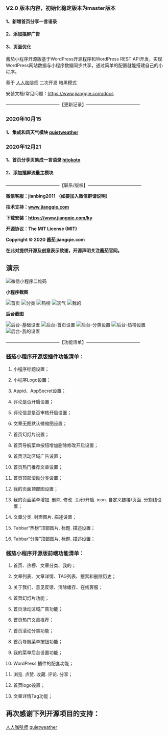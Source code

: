 ### V2.0 版本内容，初始化稳定版本为master版本
#### 1、新增首页分享一言语录
#### 2、添加插屏广告
#### 3、页面优化


酱茄小程序开源版基于WordPress开源程序和WordPress REST API开发，实现WordPress网站数据与小程序数据同步共享，通过简单的配置就能搭建自己的小程序。

基于 [人人咖啡师](https://github.com/longwenjunjie/jiangqie_kafei) 二次开发  暗黑模式


安装文档/常见问题：https://www.jiangqie.com/docs


————————————【更新记录】————————————
### 2020年10月15
#### 1、集成和风天气模块 [quietweather](https://github.com/myvin/quietweather)     

### 2020年12月21
#### 1、首页分享页集成一言语录 [hitokoto](https://hitokoto.cn/)
#### 2、添加插屏流量主模块                  
            


————————————【联系/版权】————————————

**微信客服：jianbing2011 （如要加入微信群请说明）**

**技术支持：www.jiangqie.com**

**下载安装：https://www.jiangqie.com/ky**

**开源协议：The MIT License (MIT)**

**Copyright © 2020 酱茄 jiangqie.com**

**在此对提供开源及创意表示致谢，开源声明关注酱茄官网。**


## 演示

![微信小程序二维码](https://github.com/imaxwellCN/jiangqie_kafei_maxwell/blob/master/screenshot/code.png) 


**小程序截图**

![首页](https://github.com/imaxwellCN/jiangqie_kafei_maxwell/blob/master/screenshot/Home.png)
![分类](https://github.com/imaxwellCN/jiangqie_kafei_maxwell/blob/master/screenshot/Type.png)
![热榜](https://github.com/imaxwellCN/jiangqie_kafei_maxwell/blob/master/screenshot/Hot.png)
![天气](https://github.com/imaxwellCN/jiangqie_kafei_maxwell/blob/master/screenshot/Weather.png)
![我的](https://github.com/imaxwellCN/jiangqie_kafei_maxwell/blob/master/screenshot/My.png)

**后台截图**

![后台-基础设置](https://github.com/imaxwellCN/jiangqie_kafei_maxwell/blob/master/screenshot/%E5%90%8E%E5%8F%B0-%E5%9F%BA%E7%A1%80%E8%AE%BE%E7%BD%AE.png)
![后台-首页设置](https://github.com/imaxwellCN/jiangqie_kafei_maxwell/blob/master/screenshot/%E5%90%8E%E5%8F%B0-%E9%A6%96%E9%A1%B5%E8%AE%BE%E7%BD%AE.png)
![后台-分类设置](https://github.com/imaxwellCN/jiangqie_kafei_maxwell/blob/master/screenshot/%E5%90%8E%E5%8F%B0-%E5%88%86%E7%B1%BB%E8%AE%BE%E7%BD%AE.png)
![后台-热榜设置](https://github.com/imaxwellCN/jiangqie_kafei_maxwell/blob/master/screenshot/%E5%90%8E%E5%8F%B0-%E7%83%AD%E6%A6%9C%E8%AE%BE%E7%BD%AE.png)
![后台-我的设置](https://github.com/imaxwellCN/jiangqie_kafei_maxwell/blob/master/screenshot/%E5%90%8E%E5%8F%B0-%E6%88%91%E7%9A%84%E8%AE%BE%E7%BD%AE.png)


————————————【功能清单】————————————

### 酱茄小程序开源版插件功能清单：

1. 小程序标题设置；

2. 小程序Logo设置；

3. Appid、AppSecret设置；

4. 评论是否开启设置；

5. 评论信息是否审核开启设置；

6. 文章无图默认微缩图设置；

7. 首页幻灯片设置；

8. 首页导航菜单按钮增加删除修改开启设置；

9. 首页活动区域广告设置；

10. 首页热门推荐文章设置；

11. 首页顶部滚动分类设置；

12. 我的页面顶部图设置；

13. 我的页面菜单增加. 删除. 修改. 关闭/开启. icon. 自定义链接/页面. 分割线设置；

14. 文章分类. 封面图片. 描述设置；

15. Tabbar“热榜”顶部图片. 标题. 描述设置；

16. Tabbar“分类”顶部图片. 标题. 描述设置；


### 酱茄小程序开源版前端功能清单：

1. 首页、热榜、文章分类、我的；

2. 文章列表、文章详情、TAG列表、搜索和删除历史；

3. 关于我们、意见反馈、清除缓存、在线客服；

4. 首页幻灯片功能；

5. 首页活动区域广告功能；

6. 首页热门文章推荐；

7. 首页滚动分类功能；

8. 首页导航菜单按钮功能；

9. 我的菜单后台设置功能；

10. WordPress 插件的配套功能；

11. 浏览. 点赞. 收藏. 评论. 分享；

12. 首页logo设置；

13. 文章详情Tag功能；


## 再次感谢下列开源项目的支持：
[人人咖啡师](https://github.com/longwenjunjie/jiangqie_kafei) 
[quietweather](https://github.com/myvin/quietweather)
